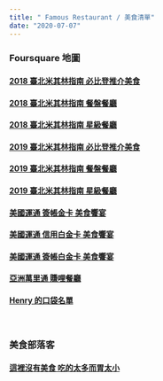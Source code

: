 ```yaml
---
title: " Famous Restaurant / 美食清單"
date: "2020-07-07"
---
```


### Foursquare 地圖

#### [2018 臺北米其林指南 必比登推介美食](https://pt.foursquare.com/irvinfly/list/%E8%87%BA%E5%8C%97%E7%B1%B3%E5%85%B6%E6%9E%97%E6%8C%87%E5%8D%97%E5%BF%85%E6%AF%94%E7%99%BB%E6%8E%A8%E4%BB%8B%E7%BE%8E%E9%A3%9F-taipei-michelin--bib-gourmand)

#### [2018 臺北米其林指南 餐盤餐廳](https://pt.foursquare.com/irvinfly/list/%E8%87%BA%E5%8C%97%E7%B1%B3%E5%85%B6%E6%9E%97%E6%8C%87%E5%8D%97-2018-%E9%A4%90%E7%9B%A4%E9%A4%90%E5%BB%B3-michelin-guide-taipei)

#### [2018 臺北米其林指南 星級餐廳](https://foursquare.com/irvinfly/list/%E8%87%BA%E5%8C%97%E7%B1%B3%E5%85%B6%E6%9E%97%E6%8C%87%E5%8D%97-2018-%E6%98%9F%E7%B4%9A%E9%A4%90%E5%BB%B3-michelin-guide-taipei)

#### [2019 臺北米其林指南 必比登推介美食](https://foursquare.com/user/588609929/list/%E7%B1%B3%E5%85%B6%E6%9E%97%E6%8C%87%E5%8D%97-2019-%E5%BF%85%E6%AF%94%E7%99%BB%E9%A4%90%E5%BB%B3)

#### [2019 臺北米其林指南 餐盤餐廳](https://foursquare.com/user/588609929/list/%E7%B1%B3%E5%85%B6%E6%9E%97%E6%8C%87%E5%8D%97-2019-%E9%A4%90%E7%9B%A4%E9%A4%90%E5%BB%B3)

#### [2019 臺北米其林指南 星級餐廳](https://foursquare.com/user/588609929/list/%E7%B1%B3%E5%85%B6%E6%9E%97%E6%8C%87%E5%8D%97-2019-%E6%98%9F%E7%B4%9A%E9%A4%90%E5%BB%B3)

#### [美國運通 簽帳金卡 美食饗宴](https://s.hiy.tw/amextw_diningtpe_cg)

#### [美國運通 信用白金卡 美食饗宴](https://s.hiy.tw/amextw_diningtpe_grcc-plat)

#### [美國運通 簽帳白金卡 美食饗宴](https://s.hiy.tw/amextw_diningtpe_cp)

#### [亞洲萬里通 賺哩餐廳](https://s.hiy.tw/asia_tpe)

#### [Henry 的口袋名單](https://pt.foursquare.com/huangiyang/list/%E5%8F%A3%E8%A2%8B%E5%90%8D%E5%96%AE)

</br>

### 美食部落客

#### [這裡沒有美食 吃的太多而胃太小](http://caocaoluveat.net/)

